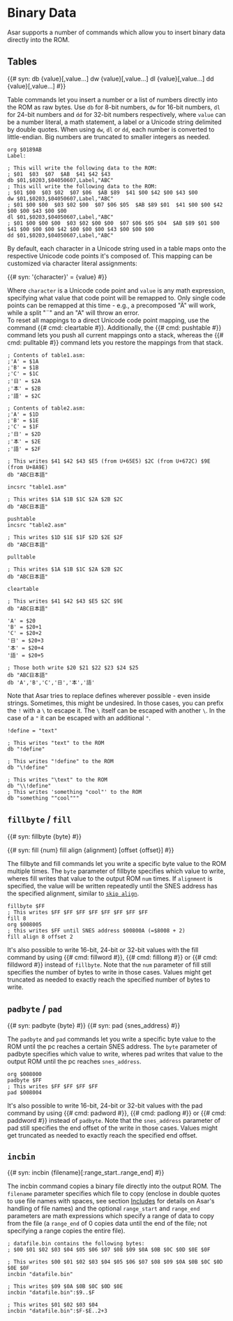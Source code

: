 # Binary Data

Asar supports a number of commands which allow you to insert binary data directly into the ROM.

## Tables

{{# syn:
db {value}[,value...]
dw {value}[,value...]
dl {value}[,value...]
dd {value}[,value...]
#}}

Table commands let you insert a number or a list of numbers directly into the ROM as raw bytes. Use `db` for 8-bit numbers, `dw` for 16-bit numbers, `dl` for 24-bit numbers and `dd` for 32-bit numbers respectively, where `value` can be a number literal, a math statement, a label or a Unicode string delimited by double quotes. When using `dw`, `dl` or `dd`, each number is converted to little-endian. Big numbers are truncated to smaller integers as needed.

```asar
org $0189AB
Label:

; This will write the following data to the ROM:
; $01  $03  $07  $AB  $41 $42 $43
db $01,$0203,$04050607,Label,"ABC"
; This will write the following data to the ROM:
; $01 $00  $03 $02  $07 $06  $AB $89  $41 $00 $42 $00 $43 $00
dw $01,$0203,$04050607,Label,"ABC"
; $01 $00 $00  $03 $02 $00  $07 $06 $05  $AB $89 $01  $41 $00 $00 $42 $00 $00 $43 $00 $00
dl $01,$0203,$04050607,Label,"ABC"
; $01 $00 $00 $00  $03 $02 $00 $00  $07 $06 $05 $04  $AB $89 $01 $00  $41 $00 $00 $00 $42 $00 $00 $00 $43 $00 $00 $00
dd $01,$0203,$04050607,Label,"ABC"
```

By default, each character in a Unicode string used in a table maps onto the respective Unicode code points it's composed of. This mapping can be customized via character literal assignments:

{{# syn: '{character}' = {value} #}}

Where `character` is a Unicode code point and `value` is any math expression, specifying what value that code point will be remapped to. Only single code points can be remapped at this time - e.g., a precomposed "Ä" will work, while a split "¨" and an "A" will throw an error.  
To reset all mappings to a direct Unicode code point mapping, use the command {{# cmd: cleartable #}}. Additionally, the {{# cmd: pushtable #}} command lets you push all current mappings onto a stack, whereas the {{# cmd: pulltable #}} command lets you restore the mappings from that stack.

```asar
; Contents of table1.asm:
;'A' = $1A
;'B' = $1B
;'C' = $1C
;'日' = $2A
;'本' = $2B
;'語' = $2C

; Contents of table2.asm:
;'A' = $1D
;'B' = $1E
;'C' = $1F
;'日' = $2D
;'本' = $2E
;'語' = $2F

; This writes $41 $42 $43 $E5 (from U+65E5) $2C (from U+672C) $9E (from U+8A9E)
db "ABC日本語"

incsrc "table1.asm"

; This writes $1A $1B $1C $2A $2B $2C
db "ABC日本語"

pushtable
incsrc "table2.asm"

; This writes $1D $1E $1F $2D $2E $2F
db "ABC日本語"

pulltable

; This writes $1A $1B $1C $2A $2B $2C
db "ABC日本語"

cleartable

; This writes $41 $42 $43 $E5 $2C $9E
db "ABC日本語"

'A' = $20
'B' = $20+1
'C' = $20+2
'日' = $20+3
'本' = $20+4
'語' = $20+5

; Those both write $20 $21 $22 $23 $24 $25
db "ABC日本語"
db 'A','B','C','日','本','語'
```

Note that Asar tries to replace defines wherever possible - even inside strings. Sometimes, this might be undesired. In those cases, you can prefix the `!` with a `\` to escape it. The `\` itself can be escaped with another `\`. In the case of a `"` it can be escaped with an additional `"`.

```asar
!define = "text"

; This writes "text" to the ROM
db "!define"

; This writes "!define" to the ROM
db "\!define"

; This writes "\text" to the ROM
db "\\!define"
; This writes 'something "cool"' to the ROM
db "something ""cool"""
```

## `fillbyte` / `fill`

{{# syn: fillbyte {byte} #}}

{{# syn:
fill {num}
fill align {alignment} [offset {offset}]
#}}

The fillbyte and fill commands let you write a specific byte value to the ROM multiple times. The `byte` parameter of fillbyte specifies which value to write, wheres fill writes that value to the output ROM `num` times. If `alignment` is specified, the value will be written repeatedly until the SNES address has the specified alignment, similar to [`skip align`](./program-counter.md#skip).

```asar
fillbyte $FF
; This writes $FF $FF $FF $FF $FF $FF $FF $FF
fill 8
org $008005
; this writes $FF until SNES address $00800A (=$8008 + 2)
fill align 8 offset 2
```

It's also possible to write 16-bit, 24-bit or 32-bit values with the fill command by using {{# cmd: fillword #}}, {{# cmd: filllong #}} or {{# cmd: filldword #}} instead of `fillbyte`. Note that the `num` parameter of fill still specifies the number of bytes to write in those cases. Values might get truncated as needed to exactly reach the specified number of bytes to write.

## `padbyte` / `pad`

{{# syn: padbyte {byte} #}}
{{# syn: pad {snes_address} #}}

The `padbyte` and `pad` commands let you write a specific byte value to the ROM until the pc reaches a certain SNES address. The `byte` parameter of padbyte specifies which value to write, wheres pad writes that value to the output ROM until the pc reaches `snes_address`.

```asar
org $008000
padbyte $FF
; This writes $FF $FF $FF $FF
pad $008004
```

It's also possible to write 16-bit, 24-bit or 32-bit values with the pad command by using {{# cmd: padword #}}, {{# cmd: padlong #}} or {{# cmd: paddword #}} instead of `padbyte`. Note that the `snes_address` parameter of pad still specifies the end offset of the write in those cases. Values might get truncated as needed to exactly reach the specified end offset.

## `incbin`

{{# syn: incbin {filename}[:range_start..range_end] #}}

The incbin command copies a binary file directly into the output ROM. The `filename` parameter specifies which file to copy (enclose in double quotes to use file names with spaces, see section [Includes](./includes.md) for details on Asar's handling of file names) and the optional `range_start` and `range_end` parameters are math expressions which specify a range of data to copy from the file (a `range_end` of 0 copies data until the end of the file; not specifying a range copies the entire file).

```asar
; datafile.bin contains the following bytes:
; $00 $01 $02 $03 $04 $05 $06 $07 $08 $09 $0A $0B $0C $0D $0E $0F

; This writes $00 $01 $02 $03 $04 $05 $06 $07 $08 $09 $0A $0B $0C $0D $0E $0F
incbin "datafile.bin"

; This writes $09 $0A $0B $0C $0D $0E
incbin "datafile.bin":$9..$F

; This writes $01 $02 $03 $04
incbin "datafile.bin":$F-$E..2+3
```
